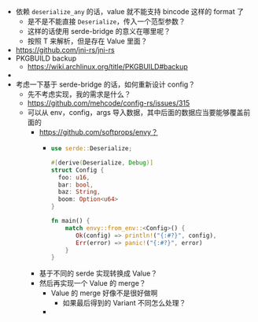 - 依赖 `deserialize_any` 的话，value 就不能支持 bincode 这样的 format 了
	- 是不是不能直接 `Deserialize`，传入一个范型参数？
	- 这样的话使用 serde-bridge 的意义在哪里呢？
	- 按照 T 来解析，但是存在 Value 里面？
- https://github.com/jni-rs/jni-rs
- PKGBUILD backup
	- https://wiki.archlinux.org/title/PKGBUILD#backup
-
- 考虑一下基于 serde-bridge 的话，如何重新设计 config？
	- 先不考虑实现，我的需求是什么？
	- https://github.com/mehcode/config-rs/issues/315
	- 可以从 env，config，args 导入数据，其中后面的数据应当要能够覆盖前面的
		- https://github.com/softprops/envy？
			- ```rust
			  use serde::Deserialize;
			  
			  #[derive(Deserialize, Debug)]
			  struct Config {
			    foo: u16,
			    bar: bool,
			    baz: String,
			    boom: Option<u64>
			  }
			  
			  fn main() {
			      match envy::from_env::<Config>() {
			         Ok(config) => println!("{:#?}", config),
			         Err(error) => panic!("{:#?}", error)
			      }
			  }
			  ```
		- 基于不同的 serde 实现转换成 Value？
		- 然后再实现一个 Value 的 merge？
			- Value 的 merge 好像不是很好做啊
				- 如果最后得到的 Variant 不同怎么处理？
			-